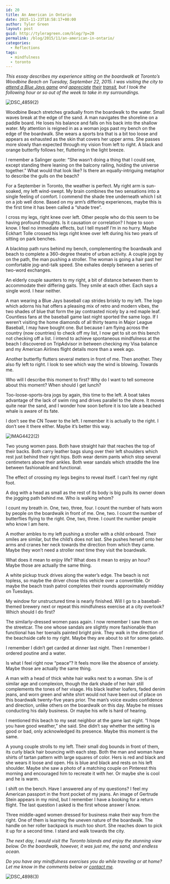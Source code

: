 ```yaml
---
id: 20
title: An American in Ontario
date: 2015-11-23T18:58:17+00:00
author: Tyler Green
layout: post
guid: http://tyleragreen.com/blog/?p=20
permalink: /blog/2015/11/an-american-in-ontario/
categories:
  - Reflections
tags:
  - mindfulness
  - toronto
---
```

_This essay describes my experience sitting on the boardwalk at Toronto&#8217;s Woodbine Beach on Tuesday, September 22, 2015. I was visiting the city to <a href="https://twitter.com/tgreen8091/status/646093813719564288" target="_blank">attend a Blue Jays game</a> and <a href="https://twitter.com/tgreen8091/status/647107323417202688" target="_blank">appreciate</a> <a href="https://twitter.com/tgreen8091/status/646817687973330944" target="_blank">their</a> <a href="https://twitter.com/tgreen8091/status/645753006420586496" target="_blank">transit</a>, but I took the following hour or so out of the week to take in my surroundings._

<img class="aligncenter wp-image-22 size-large" src="http://i0.wp.com/tyleragreen.com/blog/wp-content/uploads/2015/11/DSC_48592-1024x678.jpg?resize=676%2C448" alt="DSC_4859(2)" data-recalc-dims="1" />

Woodbine Beach stretches gradually from the boardwalk to the water. Small waves break at the edge of the sand. A man navigates the shoreline on a paddle board. He loses his balance and falls on his back into the shallow water. My attention is reigned in as a woman jogs past my bench on the edge of the boardwalk. She wears a sports bra that is a bit too loose and appears as exhausted as the skin that covers her upper arms. She passes more slowly than expected through my vision from left to right. A black and orange butterfly follows her, fluttering in the light breeze.

I remember a Salinger quote: “She wasn&#8217;t doing a thing that I could see, except standing there leaning on the balcony railing, holding the universe together.” What would that look like? Is there an equally-intriguing metaphor to describe the gulls on the beach?

For a September in Toronto, the weather is perfect. My right arm is sun-soaked, my left wind-swept. My brain combines the two sensations into a single feeling of comfort. I commend the shade tree underneath which I sit on a job well done. Based on my arm’s differing experiences, maybe this is the first time it has been called a &#8220;shade tree&#8221;.

I cross my legs, right knee over left. Other people who do this seem to be having profound thoughts. Is it causation or correlation? I hope to soon know. I feel no immediate effects, but I tell myself I’m in no hurry. Maybe Eckhart Tolle crossed his legs right knee over left during his two years of sitting on park benches.

A blacktop path runs behind my bench, complementing the boardwalk and beach to complete a 360-degree theatre of urban activity. A couple jogs by on the path, the man pushing a stroller. The woman is going a hair past her comfortable jog-and-talk speed. She exhales deeply between a series of two-word exchanges.

An elderly couple saunters to my right, a bit of distance between them to accommodate their differing gaits. They smile at each other. Each says a single word. I hear neither.

A man wearing a Blue Jays baseball cap strides briskly to my left. The logo which adorns his hat offers a pleasing mix of retro and modern vibes, the two shades of blue that form the jay contrasted nicely by a red maple leaf. Countless fans at the baseball game last night sported the same logo. If I weren’t visiting the home diamonds of all thirty teams in Major League Baseball, I may have bought one. But because I am flying across the country (now countries) to check off my list, I now get to sit on this bench not checking off a list. I intend to achieve spontaneous mindfulness at the beach I discovered on TripAdvisor in between checking my Visa balance and my American Airlines flight details more than a week ago.

Another butterfly flutters several meters in front of me. Then another. They also fly left to right. I look to see which way the wind is blowing. Towards me.

Who will I describe this moment to first? Why do I want to tell someone about this moment? When should I get lunch?

Too-loose-sports-bra jogs by again, this time to the left. A boat takes advantage of the lack of swim ring and drives parallel to the shore. It moves quite near the sand, and I wonder how soon before it is too late a beached whale is aware of its fate.

I don&#8217;t see the CN Tower to the left. I remember it is actually to the right. I don&#8217;t see it there either. Maybe it&#8217;s better this way.

<img class="aligncenter wp-image-21 size-large" src="http://i0.wp.com/tyleragreen.com/blog/wp-content/uploads/2015/11/IMAG44222-579x1024.jpg?resize=579%2C1024" alt="IMAG4422(2)" data-recalc-dims="1" />

Two young women pass. Both have straight hair that reaches the top of their backs. Both carry leather bags slung over their left shoulders which rest just behind their right hips. Both wear denim pants which stop several centimeters above their ankles. Both wear sandals which straddle the line between fashionable and functional.

The effect of crossing my legs begins to reveal itself. I can&#8217;t feel my right foot.

A dog with a head as small as the rest of its body is big pulls its owner down the jogging path behind me. Who is walking whom?

I count my breath in. One, two, three, four. I count the number of hats worn by people on the boardwalk in front of me. One, two. I count the number of butterflies flying to the right. One, two, three. I count the number people who know I am here.

A mother ambles to my left pushing a stroller with a child onboard. Their smiles are similar, but the child’s does not last. She pushes herself onto her arms and cranes her neck towards the direction from which they came. Maybe they won’t need a stroller next time they visit the boardwalk.

What does it mean to enjoy life? What does it mean to enjoy an hour? Maybe those are actually the same thing.

A white pickup truck drives along the water&#8217;s edge. The beach is not topless, so maybe the driver chose this vehicle over a convertible. Or maybe the beach trash patrol completes their rounds approximately midday on Tuesdays.

My window for unstructured time is nearly finished. Will I go to a baseball-themed brewery next or repeat this mindfulness exercise at a city overlook? Which should I do first?

The similarly-dressed women pass again. I now remember I saw them on the streetcar. The one whose sandals are slightly more fashionable than functional has her toenails painted bright pink. They walk in the direction of the beachside cafe to my right. Maybe they are about to sit for some gelato.

I remember I didn’t get carded at dinner last night. Then I remember I ordered poutine and a water.

Is what I feel right now “peace”? It feels more like the absence of anxiety. Maybe those are actually the same thing.

A man with a head of thick white hair walks next to a woman. She is of similar age and complexion, though the dark shade of her hair still complements the tones of her visage. His black leather loafers, faded denim jeans, and worn green and white shirt would not have been out of place on this boardwalk twenty-five years prior. The man’s voice exudes confidence and direction, unlike others on the boardwalk on this day. Maybe he misses conducting his daily business. Or maybe his wife is hard of hearing.

I mentioned this beach to my seat neighbor at the game last night. “I hope you have good weather,” she said. She didn’t say whether the setting is good or bad, only acknowledged its presence. Maybe this moment is the same.

A young couple strolls to my left. Their small dog bounds in front of them, its curly black hair bouncing with each step. Both the man and woman have shirts of tartan pattern with large squares of color. Hers is red and black and she wears it loose and open. His is blue and black and rests on his left shoulder. Maybe she saw a photo of a matching couple on Pinterest this morning and encouraged him to recreate it with her. Or maybe she is cool and he is warm.

I shift on the bench. Have I answered any of my questions? I feel my American passport in the front pocket of my jeans. An image of Gertrude Stein appears in my mind, but I remember I have a booking for a return flight. The last question I asked is the first whose answer I know.

Three middle-aged women dressed for business make their way from the right. One of them is learning the uneven nature of the boardwalk. The handle on her roller backpack is much too short. She reaches down to pick it up for a second time. I stand and walk towards the city.

_The next day, I would visit the Toronto Islands and enjoy the stunning view below. On the boardwalk, however, it was just me, the sand, and endless ocean._

_Do you have any mindfulness exercises you do while traveling or at home? Let me know in the comments below or <a href="http://www.tyleragreen.com/contact/" target="_blank">contact me</a>._

<img class="aligncenter wp-image-55 size-large" src="http://i2.wp.com/tyleragreen.com/blog/wp-content/uploads/2015/11/DSC_48983-1024x678.jpg?resize=676%2C448" alt="DSC_4898(3)" data-recalc-dims="1" />
